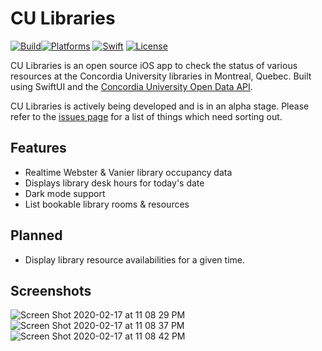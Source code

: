 # CU Libraries

[![Build](https://github.com/markjamesm/cu-libraries/workflows/build/badge.svg?branch=master)](https://github.com/markjamesm/cu-libraries/actions)[![Platforms](https://img.shields.io/badge/platforms-iOS-blue.svg)](https://apple.com/ios) [![Swift](https://img.shields.io/badge/Swift-5.1-orange.svg)](https://swift.org) [![License](https://img.shields.io/badge/License-GPL-red.svg)](https://www.gnu.org/licenses/gpl-3.0.en.html)

CU Libraries is an open source iOS app to check the status of various resources at the Concordia University libraries in Montreal, Quebec. Built using SwiftUI and the [Concordia University Open Data API](https://github.com/opendataConcordiaU/documentation).

CU Libraries is actively being developed and is in an alpha stage. Please refer to the [issues page](https://github.com/markjamesm/cu-libraries/issues) for a list of things which need sorting out.   

## Features

* Realtime Webster & Vanier library occupancy data
* Displays library desk hours for today's date
* Dark mode support
* List bookable library rooms & resources

## Planned

* Display library resource availabilities for a given time.

## Screenshots
![Screen Shot 2020-02-17 at 11 08 29 PM](https://user-images.githubusercontent.com/20845425/74703245-99023300-51da-11ea-891c-124c01798641.png) ![Screen Shot 2020-02-17 at 11 08 37 PM](https://user-images.githubusercontent.com/20845425/74703265-a7504f00-51da-11ea-918d-29435e261da6.png) ![Screen Shot 2020-02-17 at 11 08 42 PM](https://user-images.githubusercontent.com/20845425/74703280-b6370180-51da-11ea-8a97-16f93fc971f8.png)
